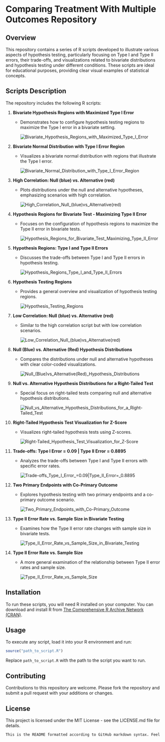 # Comparing Treatment With Multiple Outcomes Repository

## Overview

This repository contains a series of R scripts developed to illustrate various aspects of hypothesis testing, particularly focusing on Type I and Type II errors, their trade-offs, and visualizations related to bivariate distributions and hypothesis testing under different conditions. These scripts are ideal for educational purposes, providing clear visual examples of statistical concepts.

## Scripts Description

The repository includes the following R scripts:

1. **Bivariate Hypothesis Regions with Maximized Type I Error**
   - Demonstrates how to configure hypothesis testing regions to maximize the Type I error in a bivariate setting.
  
     ![Bivariate_Hypothesis_Regions_with_Maximized_Type_I_Error](Image/Bivariate_Hypothesis_Regions_with_Maximized_Type_I_Error.png)

2. **Bivariate Normal Distribution with Type I Error Region**
   - Visualizes a bivariate normal distribution with regions that illustrate the Type I error.

     ![Bivariate_Normal_Distribution_with_Type_I_Error_Region](Image/Bivariate_Normal_Distribution_with_Type_I_Error_Region.png)

3. **High Correlation: Null (blue) vs. Alternative (red)**
   - Plots distributions under the null and alternative hypotheses, emphasizing scenarios with high correlation.
  
     ![High_Correlation_Null_(blue)_vs_Alternative_(red)](Image/High_Correlation_Null_(blue)_vs_Alternative_(red).png)

4. **Hypothesis Regions for Bivariate Test - Maximizing Type II Error**
   - Focuses on the configuration of hypothesis regions to maximize the Type II error in bivariate tests.
  
     ![Hypothesis_Regions_for_Bivariate_Test_Maximizing_Type_II_Error](Image/Hypothesis_Regions_for_Bivariate_Test_Maximizing_Type_II_Error.png)

5. **Hypothesis Regions: Type I and Type II Errors**
   - Discusses the trade-offs between Type I and Type II errors in hypothesis testing.
  
     ![Hypothesis_Regions_Type_I_and_Type_II_Errors](Image/Hypothesis_Regions_Type_I_and_Type_II_Errors.png)

6. **Hypothesis Testing Regions**
   - Provides a general overview and visualization of hypothesis testing regions.
  
     ![Hypothesis_Testing_Regions](Image/Hypothesis_Testing_Regions.png)

7. **Low Correlation: Null (blue) vs. Alternative (red)**
   - Similar to the high correlation script but with low correlation scenarios.
  
     ![Low_Correlation_Null_(blue)_vs_Alternative_(red)](Image/Low_Correlation_Null_(blue)_vs_Alternative_(red).png)

8. **Null (Blue) vs. Alternative (Red) Hypothesis Distributions**
   - Compares the distributions under null and alternative hypotheses with clear color-coded visualizations.
  
     ![Null_(Blue)_vs_Alternative_(Red)_Hypothesis_Distributions](Image/Null_(Blue)_vs_Alternative_(Red)_Hypothesis_Distributions.png)

9. **Null vs. Alternative Hypothesis Distributions for a Right-Tailed Test**
   - Special focus on right-tailed tests comparing null and alternative hypothesis distributions.
  
     ![Null_vs_Alternative_Hypothesis_Distributions_for_a_Right-Tailed_Test](Image/Null_vs_Alternative_Hypothesis_Distributions_for_a_Right-Tailed_Test.png)

10. **Right-Tailed Hypothesis Test Visualization for Z-Score**
    - Visualizes right-tailed hypothesis tests using Z-scores.
   
      ![Right-Tailed_Hypothesis_Test_Visualization_for_Z-Score](Image/Right-Tailed_Hypothesis_Test_Visualization_for_Z-Score.png)

11. **Trade-offs: Type I Error = 0.09 | Type II Error = 0.8895**
    - Analyzes the trade-offs between Type I and Type II errors with specific error rates.
   
      ![Trade-offs_Type_I_Error_=_0.09_|_Type_II_Error_=_0.8895](Image/Trade-offs_Type_I_Error_=_0.09_|_Type_II_Error_=_0.8895.png)

12. **Two Primary Endpoints with Co-Primary Outcome**
    - Explores hypothesis testing with two primary endpoints and a co-primary outcome scenario.
   
      ![Two_Primary_Endpoints_with_Co-Primary_Outcome](Image/Two_Primary_Endpoints_with_Co-Primary_Outcome.png)

13. **Type II Error Rate vs. Sample Size in Bivariate Testing**
    - Examines how the Type II error rate changes with sample size in bivariate tests.
   
      ![Type_II_Error_Rate_vs_Sample_Size_in_Bivariate_Testing](Image/Type_II_Error_Rate_vs_Sample_Size_in_Bivariate_Testing.png)

14. **Type II Error Rate vs. Sample Size**
    - A more general examination of the relationship between Type II error rates and sample size.
   
      ![Type_II_Error_Rate_vs_Sample_Size](Image/Type_II_Error_Rate_vs_Sample_Size.png)

## Installation

To run these scripts, you will need R installed on your computer. You can download and install R from [The Comprehensive R Archive Network (CRAN)](https://cran.r-project.org/mirrors.html).

## Usage

To execute any script, load it into your R environment and run:

```r
source("path_to_script.R")
```

Replace `path_to_script.R` with the path to the script you want to run.

## Contributing

Contributions to this repository are welcome. Please fork the repository and submit a pull request with your additions or changes.

## License

This project is licensed under the MIT License - see the LICENSE.md file for details.

```r
This is the README formatted according to GitHub markdown syntax. Feel free to further adjust any sections to fit the specific details of your repository.
```
